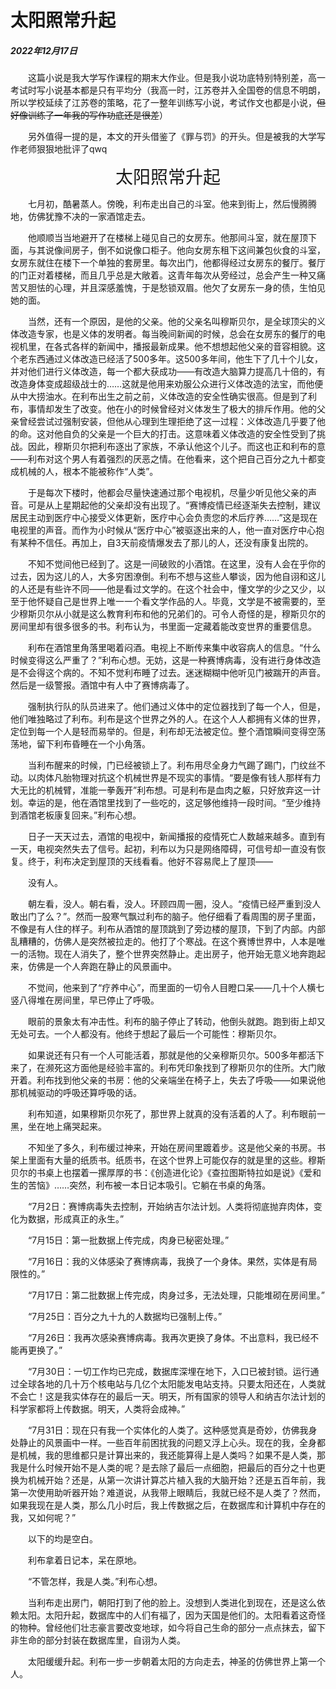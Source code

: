 # 太阳照常升起
##### 2022年12月17日

&emsp;&emsp;这篇小说是我大学写作课程的期末大作业。但是我小说功底特别特别差，高一考试时写小说基本都是只有平均分（我高一时，江苏卷并入全国卷的信息不明朗，所以学校延续了江苏卷的策略，花了一整年训练写小说，考试作文也都是小说，~~但好像训练了一年我的写作功底还是很差~~）

&emsp;&emsp;另外值得一提的是，本文的开头借鉴了《罪与罚》的开头。但是被我的大学写作老师狠狠地批评了qwq

<center><span style="font-size:2em">太阳照常升起</span></center>

&emsp;&emsp;七月初，酷暑蒸人。傍晚，利布走出自己的斗室。他来到街上，然后慢腾腾地，仿佛犹豫不决的一家酒馆走去。

&emsp;&emsp;他顺顺当当地避开了在楼梯上碰见自己的女房东。他那间斗室，就在屋顶下面，与其说像间房子，倒不如说像口柜子。他向女房东租下这间兼包伙食的斗室，女房东就住在楼下一个单独的套房里。每次出门，他都得经过女房东的餐厅。餐厅的门正对着楼梯，而且几乎总是大敞着。这青年每次从旁经过，总会产生一种又痛苦又胆怯的心理，并且深感羞愧，于是愁锁双眉。他欠了女房东一身的债，生怕见她的面。

&emsp;&emsp;当然，还有一个原因，是他的父亲。他的父亲名叫穆斯贝尔，是全球顶尖的义体改造专家，也是义体的发明者。每当晚间新闻的时候，总会在女房东的餐厅的电视机里，在各式各样的新闻中，播报最新成果。他不想想起他父亲的音容相貌。这个老东西通过义体改造已经活了500多年。这500多年间，他生下了几十个儿女，并对他们进行义体改造，每一个都大获成功——有改造大脑算力提高几十倍的，有改造身体变成超级战士的……这就是他用来劝服公众进行义体改造的法宝，而他便从中大捞油水。在利布出生之前之前，义体改造的安全性确实很高。但是到了利布，事情却发生了改变。他在小的时候曾经对义体发生了极大的排斥作用。他的父亲曾经尝试过强制安装，但他从心理到生理拒绝了这一过程：义体改造几乎要了他的命。这对他自负的父亲是一个巨大的打击。这意味着义体改造的安全性受到了挑战。因此，穆斯贝尔把利布逐出了家族，不承认他这个儿子。而这也正和利布的意——利布对这个男人有着强烈的厌恶之情。在他看来，这个把自己百分之九十都变成机械的人，根本不能被称作“人类”。

&emsp;&emsp;于是每次下楼时，他都会尽量快速通过那个电视机，尽量少听见他父亲的声音。可是从上星期起他的父亲却没有出现了。“赛博疫情已经逐渐失去控制，建议居民主动到医疗中心接受义体更新，医疗中心会负责您的术后疗养……”这是现在电视里的声音。而作为小时候从“医疗中心”被驱逐出来的人，他一直对医疗中心抱有某种不信任。再加上，自3天前疫情爆发去了那儿的人，还没有康复出院的。

&emsp;&emsp;不知不觉间他已经到了。这是一间破败的小酒馆。在这里，没有人会在乎你的过去，因为这儿的人，大多穷困潦倒。利布不想与这些人攀谈，因为他自诩和这儿的人还是有些许不同——他是看过文学的。在这个社会中，懂文学的少之又少，以至于他怀疑自己是世界上唯一一个看文学作品的人。毕竟，文学是不被需要的，至少穆斯贝尔从小就是这么教育利布和他的兄弟们的。可令人奇怪的是，穆斯贝尔的房间里却有很多很多的书。利布认为，书里面一定藏着能改变世界的重要信息。

&emsp;&emsp;利布在酒馆里角落里喝着闷酒。电视上不断传来集中收容病人的信息。“什么时候变得这么严重了？”利布心想。无妨，这是一种赛博病毒，没有进行身体改造是不会得这个病的。不知不觉利布睡了过去。迷迷糊糊中他听见门被踹开的声音。然后是一级警报。酒馆中有人中了赛博病毒了。

&emsp;&emsp;强制执行队的队员进来了。他们通过义体中的定位器找到了每一个人，但是，他们唯独略过了利布。利布是这个世界之外的人。在这个人人都拥有义体的世界，定位到每一个人是轻而易举的。但是，利布却无法被定位。整个酒馆瞬间变得空荡荡地，留下利布昏睡在一个小角落。

&emsp;&emsp;当利布醒来的时候，门已经被锁上了。利布用尽全身力气踢了踢门，门纹丝不动。以肉体凡胎物理对抗这个机械世界是不现实的事情。“要是像有钱人那样有力大无比的机械臂，准能一拳轰开”利布想。可是利布是血肉之躯，只好放弃这一计划。幸运的是，他在酒馆里找到了一些吃的，这足够他维持一段时间。“至少维持到酒馆老板康复回来。”利布心想。

&emsp;&emsp;日子一天天过去，酒馆的电视中，新闻播报的疫情死亡人数越来越多。直到有一天，电视突然失去了信号。起初，利布以为只是网络障碍，可信号却一直没有恢复。终于，利布决定到屋顶的天线看看。他好不容易爬上了屋顶——

&emsp;&emsp;没有人。

&emsp;&emsp;朝左看，没人。朝右看，没人。环顾四周一圈，没人。“疫情已经严重到没人敢出门了么？”。然而一股寒气飘过利布的脑子。他仔细看了看周围的房子里面，不像是有人住的样子。利布从酒馆的屋顶跳到了旁边楼的屋顶，下到了内部。内部乱糟糟的，仿佛人是突然被拉走的。他打了个寒战。在这个赛博世界中，人本是唯一的活物。现在人消失了，整个世界突然静止。走出房子，他开始无意义地奔跑起来，仿佛是一个人奔跑在静止的风景画中。

&emsp;&emsp;不觉间，他来到了“疗养中心”，而里面的一切令人目瞪口呆——几十个人横七竖八得堆在房间里，早已停止了呼吸。

&emsp;&emsp;眼前的景象太有冲击性。利布的脑子停止了转动，他倒头就跑。跑到街上却又无处可去。一个人都没有。他终于想起了最后一个可能性：穆斯贝尔。

&emsp;&emsp;如果说还有只有一个人可能活着，那就是他的父亲穆斯贝尔。500多年都活下来了，在濒死这方面他是经验丰富的。利布凭印象找到了穆斯贝尔的住所。大门敞开着。利布找到他父亲的书房：他的父亲端坐在椅子上，失去了呼吸——如果说他那机械驱动的呼吸还算呼吸的话。

&emsp;&emsp;利布知道，如果穆斯贝尔死了，那世界上就真的没有活着的人了。利布眼前一黑，坐在地上痛哭起来。

&emsp;&emsp;不知坐了多久，利布缓过神来，开始在房间里踱着步。这是他父亲的书房。书架上里面有大量的纸质书。纸质书，在这个世界上可能仅存的就是里的这些。穆斯贝尔的书桌上也摆着一摞厚厚的书：《创造进化论》《查拉图斯特拉如是说》《爱和生的苦恼》……突然，利布被一本日记本吸引。它躺在书桌的角落。

&emsp;&emsp;“7月2日：赛博病毒失去控制，开始纳吉尔法计划。人类将彻底抛弃肉体，变化为数据，形成真正的永生。”

&emsp;&emsp;“7月15日：第一批数据上传完成，肉身已秘密处理。”

&emsp;&emsp;“7月16日：我的义体感染了赛博病毒，我换了一个身体。果然，实体是有局限性的。”

&emsp;&emsp;“7月17日：第二批数据上传完成，肉身过多，无法处理，只能堆砌在房间里。”

&emsp;&emsp;“7月25日：百分之九十九的人数据均已强制上传。”

&emsp;&emsp;“7月26日：我再次感染赛博病毒。我再次更换了身体。不出意料，我已经不能再更换了。”

&emsp;&emsp;“7月30日：一切工作均已完成，数据库深埋在地下，入口已被封锁。运行通过全球各地的几十万个核电站与几亿个太阳能发电站支持。只要太阳还在，人类就不会亡！这是我实体存在的最后一天。明天，所有国家的领导人和纳吉尔法计划的科学家都将上传数据。明天，人类将会成神。”

&emsp;&emsp;“7月31日：现在只有我一个实体化的人类了。这种感觉真是奇妙，仿佛我身处静止的风景画中一样。一些百年前困扰我的问题又浮上心头。现在的我，全身都是机械，我的思维都只是计算出来的，我还能算得上是人类吗？如果不是人类，那我是什么时候开始不是人类的呢？是去除了最后一点细胞，把最后的百分之十也更换为机械开始？还是，从第一次讲计算芯片植入我的大脑开始？还是五百年前，我第一次使用助听器开始？难道说，从我带上眼睛后，我就已经不是人类了？然而，如果我现在是人类，那么几小时后，我上传数据之后，在数据库和计算机中存在的我，又如何呢？”

&emsp;&emsp;以下的均是空白。

&emsp;&emsp;利布拿着日记本，呆在原地。

&emsp;&emsp;“不管怎样，我是人类。”利布心想。

&emsp;&emsp;当利布走出房门，朝阳打到了他的脸上。没想到人类进化到现在，还是这么依赖太阳。太阳升起，数据库中的人们有福了，因为天国是他们的。太阳看着这奇怪的物种。曾经他们壮志豪言要改变地球，如今将自己生命的部分一点点抹去，留下非生命的部分封装在数据库里，自诩为人类。

&emsp;&emsp;太阳缓缓升起。利布一步一步朝着太阳的方向走去，神圣的仿佛世界上第一个人。 
